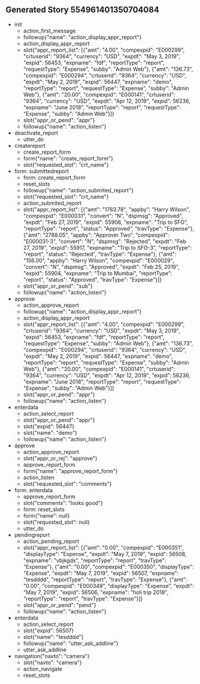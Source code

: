 ## Generated Story 554961401350704084
* init
    - action_first_message
    - followup{"name": "action_display_appr_report"}
    - action_display_appr_report
    - slot{"appr_report_list": [{"amt": "4.00", "compexpid": "E000299", "crtuserid": "9364", "currency": "USD", "expdt": "May 3, 2019", "expid": 56453, "expname": "fdf", "reportType": "report", "requestType": "Expense", "subby": "Admin Web"}, {"amt": "136.73", "compexpid": "E000294", "crtuserid": "9364", "currency": "USD", "expdt": "May 2, 2019", "expid": 56447, "expname": "demo", "reportType": "report", "requestType": "Expense", "subby": "Admin Web"}, {"amt": "20.00", "compexpid": "E000141", "crtuserid": "9364", "currency": "USD", "expdt": "Apr 12, 2019", "expid": 56236, "expname": "June 2018", "reportType": "report", "requestType": "Expense", "subby": "Admin Web"}]}
    - slot{"appr_or_pend": "appr"}
    - followup{"name": "action_listen"}
* deactivate_report
    - utter_do
* createreport
    - create_report_form
    - form{"name": "create_report_form"}
    - slot{"requested_slot": "crt_name"}
* form: submittedreport
    - form: create_report_form
    - reset_slots
    - followup{"name": "action_submited_report"}
    - slot{"requested_slot": "crt_name"}
    - action_submited_report
    - slot{"appr_report_list": [{"amt": "1783.78", "appby": "Harry Wilson", "compexpid": "E000031", "convert": "N", "dspmsg": "Approved", "expdt": "Feb 27, 2019", "expid": 55906, "expname": "Trip  to SFO", "reportType": "report", "status": "Approved", "travType": "Expense"}, {"amt": "2788.05", "appby": "Approver Two", "compexpid": "E000031-3", "convert": "N", "dspmsg": "Rejected", "expdt": "Feb 27, 2019", "expid": 55917, "expname": "Trip  to SFO-3", "reportType": "report", "status": "Rejected", "travType": "Expense"}, {"amt": "156.00", "appby": "Harry Wilson", "compexpid": "E000029", "convert": "N", "dspmsg": "Approved", "expdt": "Feb 25, 2019", "expid": 55904, "expname": "Trip to Mumbai", "reportType": "report", "status": "Approved", "travType": "Expense"}]}
    - slot{"appr_or_pend": "sub"}
    - followup{"name": "action_listen"}
* approve
    - action_approve_report
    - followup{"name": "action_display_appr_report"}
    - action_display_appr_report
    - slot{"appr_report_list": [{"amt": "4.00", "compexpid": "E000299", "crtuserid": "9364", "currency": "USD", "expdt": "May 3, 2019", "expid": 56453, "expname": "fdf", "reportType": "report", "requestType": "Expense", "subby": "Admin Web"}, {"amt": "136.73", "compexpid": "E000294", "crtuserid": "9364", "currency": "USD", "expdt": "May 2, 2019", "expid": 56447, "expname": "demo", "reportType": "report", "requestType": "Expense", "subby": "Admin Web"}, {"amt": "20.00", "compexpid": "E000141", "crtuserid": "9364", "currency": "USD", "expdt": "Apr 12, 2019", "expid": 56236, "expname": "June 2018", "reportType": "report", "requestType": "Expense", "subby": "Admin Web"}]}
    - slot{"appr_or_pend": "appr"}
    - followup{"name": "action_listen"}
* enterdata
    - action_select_report
    - slot{"appr_or_pend": "appr"}
    - slot{"expid": 56447}
    - slot{"name": "demo"}
    - followup{"name": "action_listen"}
* approve
    - action_approve_report
    - slot{"appr_or_rej": "approve"}
    - approve_report_form
    - form{"name": "approve_report_form"}
    - action_listen
    - slot{"requested_slot": "comments"}
* form: enterdata
    - approve_report_form
    - slot{"comments": "looks good"}
    - form: reset_slots
    - form{"name": null}
    - slot{"requested_slot": null}
    - utter_do
* pendingreport
    - action_pending_report
    - slot{"appr_report_list": [{"amt": "0.00", "compexpid": "E000351", "displayType": "Expense", "expdt": "May 7, 2019", "expid": 56508, "expname": "vbjkgds", "reportType": "report", "travType": "Expense"}, {"amt": "0.00", "compexpid": "E000350", "displayType": "Expense", "expdt": "May 7, 2019", "expid": 56507, "expname": "tesdddd", "reportType": "report", "travType": "Expense"}, {"amt": "0.00", "compexpid": "E000349", "displayType": "Expense", "expdt": "May 7, 2019", "expid": 56506, "expname": "holi trip 2018", "reportType": "report", "travType": "Expense"}]}
    - slot{"appr_or_pend": "pend"}
    - followup{"name": "action_listen"}
* enterdata
    - action_select_report
    - slot{"expid": 56507}
    - slot{"name": "tesdddd"}
    - followup{"name": "utter_ask_addline"}
    - utter_ask_addline
* navigation{"navto": "camera"}
    - slot{"navto": "camera"}
    - action_navigate
    - reset_slots